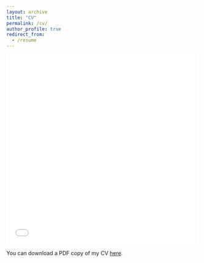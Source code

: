 ```yaml
---
layout: archive
title: "CV"
permalink: /cv/
author_profile: true
redirect_from:
  - /resume
---
```


<iframe src="/files/pdf/Kavya_CV.pdf" width="100%" height="500" frameborder="no" border="0" marginwidth="0" marginheight="0"></iframe>

You can download a PDF copy of my CV [here](/files/pdf/Kavya_CV.pdf).

